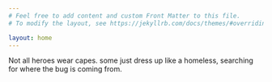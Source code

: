 ```yaml
---
# Feel free to add content and custom Front Matter to this file.
# To modify the layout, see https://jekyllrb.com/docs/themes/#overriding-theme-defaults

layout: home
---
```

Not all heroes wear capes. some just dress up like a homeless, searching for where the bug is coming from.